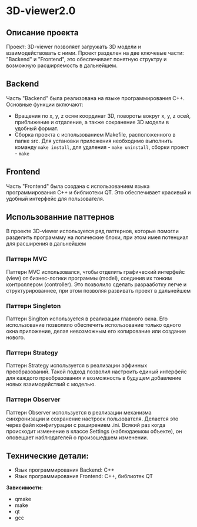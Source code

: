 # **3D-viewer2.0**

## **Описание проекта**
Проект: 3D-viewer позволяет загружать 3D модели и взаимодействовать с ними. Проект разделен на две ключевые части: "Backend" и "Frontend", это обеспечивает понятную структру и возможную расширяемость в дальнейшем.

## **Backend**
Часть "Backend" была реализована на языке программирования C++. Основные функции включают:
- Вращения по x, y, z осям координат 3D, повороты вокруг x, y, z осей, приближение и отдаление, а также сохранение 3D модели в удобный формат.
- Сборка проекта с использованием Makefile, расположенного в папке src. Для установки приложения необходимо выполнить команду `make install`, для удаления - `make uninstall`, сборки проект - `make`

## **Frontend**
Часть "Frontend" была создана с использованием языка программирования C++ и библиотеки QT. Это обеспечивает красивый и удобный интерфейс для пользователя.

## **Использованние паттернов**
В проекте 3D-viewer используется ряд паттернов, которые помогли разделить программму на логические блоки, при этом имея потенциал
для расширения в дальнейшем

### **Паттерн MVC**
Паттерн MVC использовался, чтобы отделить графический интерфейс (view) от бизнес-логики программы (model), соединив их тонким контроллером (controller). Это позволило сделать разрааботку легче и структурированнее, при этом позволяя развивать проект в дальнейшем

### **Паттерн Singleton**
Паттерн Singlton используется в реализации главного окна. Его использование позволило обеспечить использование только одного окна приложение, делая невозможным его копирование или создание нового.

### **Паттерн Strategy**
Паттерн Strategy используется в реализации аффинных преобразований.
Такой подход позволил настроить единый интерфейс для каждого преобразования и возможность в будущем добавление новых взаимодействий с моделью.

### **Паттерн Observer**
Паттерн Observer используется в реализации механизма синхронизации и сохранение настроек пользователя. Делается это через файл конфигурации с раширением .ini. Всякий раз когда происходит изменение в классе Settings (наблюдаемом объекте), он оповещает наблюдателей о произошедшем изменении.

## **Технические детали:**
- Язык программирования Backend: C++
- Язык программирования Frontend: C++, библиотек QT

**Зависимости:**
- qmake
- make 
- qt
- gcc